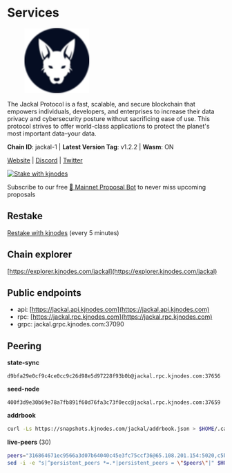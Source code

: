 # Services

<figure><img src="https://raw.githubusercontent.com/kj89/cosmos-images/main/logos/jackal.png" width="150" alt=""><figcaption></figcaption></figure>

The Jackal Protocol is a fast, scalable, and secure blockchain that empowers  individuals, developers, and enterprises to increase their data privacy and  cybersecurity posture without sacrificing ease of use. This protocol strives  to offer world-class applications to protect the planet's most important data–your data.

**Chain ID**: jackal-1 | **Latest Version Tag**: v1.2.2 | **Wasm**: ON

[Website](https://jackalprotocol.com) | [Discord](https://discord.com/invite/5GKym3p6rj) | [Twitter](https://twitter.com/Jackal_Protocol)

[![Stake with kjnodes](https://i.ibb.co/cr44Q8j/button-stake-with-kjnodes.png)](https://restake.app/jackal/jklvaloper1tr3wm3mdkz0tda6t7vavqnn7fe2g4un0f67xmt)

Subscribe to our free [🤖 Mainnet Proposal Bot](https://t.me/kjnodes_proposal_bot) to never miss upcoming proposals

## Restake

[Restake with kjnodes](https://restake.app/jackal/jklvaloper1tr3wm3mdkz0tda6t7vavqnn7fe2g4un0f67xmt) (every 5 minutes)
## Chain explorer
[https://explorer.kjnodes.com/jackal](https://explorer.kjnodes.com/jackal)

## Public endpoints

* api: [https://jackal.api.kjnodes.com](https://jackal.api.kjnodes.com)
* rpc: [https://jackal.rpc.kjnodes.com](https://jackal.rpc.kjnodes.com)
* grpc: jackal.grpc.kjnodes.com:37090

## Peering

**state-sync**

```text
d9bfa29e0cf9c4ce0cc9c26d98e5d97228f93b0b@jackal.rpc.kjnodes.com:37656
```

**seed-node**

```text
400f3d9e30b69e78a7fb891f60d76fa3c73f0ecc@jackal.rpc.kjnodes.com:37659
```

**addrbook**
```bash
curl -Ls https://snapshots.kjnodes.com/jackal/addrbook.json > $HOME/.canine/config/addrbook.json
```

**live-peers** (30)
```bash
peers="316864671ec9566a3d07b64040c45e3fc75ccf36@65.108.201.154:5020,c5b43622ecd7413dd41905f6f8f5b5befd299ced@65.109.65.210:32656,3aa231026af06a3cedd4c2e37cd02392fcb2b0a0@57.128.82.243:14656,609e5c51435cd1feff659d2c7eea85f6d1d06db6@136.36.73.232:26616,713d202326eedaed41d467b26051aba62727febd@5.9.69.241:26656,80cc4b90a546a138a480642dd5ce0fcf65ba2d8c@65.108.41.172:29956,7ba832cbd670764c5cfa1fd7e35715d01e00d4f0@65.109.104.118:61456,7c85c0aa43e8027b424cb356554a4ccc801a968d@198.244.212.27:26656,55bbee79c024a5032222ee4cac0d932c4033c63a@142.132.209.97:26656,af774f532cf4b53528b0c418d01dbec549207841@162.19.84.205:26656,976d837d399c0914cca7ba81fcd554b1f3d7a7bd@206.172.224.141:26656,94b63fddfc78230f51aeb7ac34b9fb86bd042a77@46.4.53.94:30561,28b093e86576a307cebc709912e3546ffe331ad6@65.108.224.156:28656,dd3cab79ffae0aed4f519503b66e9403c69eeb14@85.237.193.101:25565,7ec80b61b883b6534f6b405353219a63ee7ed348@65.109.24.188:17556,0faa7f1099de2e02deebe09fcb52863056333265@144.202.72.17:26616,f7b5bc8e8eb8a954f9c36ac7c06ff7b9b847c785@167.86.82.140:46656,8be44995ab4eeafcde6e0a9e196c40d483ef6d2a@51.81.155.97:10556,7d07a94348e20b698e0ebc264a8fe6f64128368c@198.7.61.46:26656,e0740626622af6f64c5c71cc8a2723bfc7eedf66@99.241.52.117:26456,7574e0ab179fc6cc47ac89284f4641790218540e@18.163.165.245:26626,173c43436e2287f3660c344a5fd2386da4a61968@65.109.92.241:11126,dbbd1e102b9d0cde827cd272205fa3a2886a6b2c@5.9.147.22:21656,2ec46ff04ebfafc19f505feaaf00943c15bb2757@185.16.38.149:26656,d39fecbc409541de13fa644d90066d4dabe08262@95.165.89.222:24475,f3b96273f3b1a7d2594851badd4302f16db81cfa@23.29.55.92:26656,26b6255375a592c3b0664bd474a6975f468c3785@88.99.164.158:11126,ebc272824924ea1a27ea3183dd0b9ba713494f83@95.214.55.198:26906,78c74558ee2b047a8f5bb4827f02a3aa1c566590@144.91.102.95:30656,d9bfa29e0cf9c4ce0cc9c26d98e5d97228f93b0b@65.109.88.38:37656"
sed -i -e "s|^persistent_peers *=.*|persistent_peers = \"$peers\"|" $HOME/.canine/config/config.toml
```

